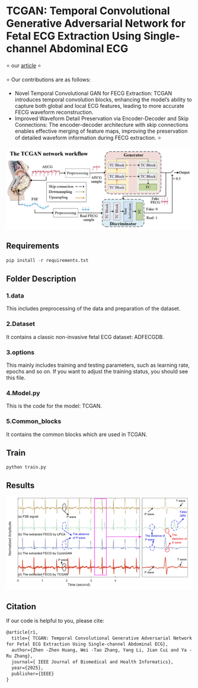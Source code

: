# TCGAN: Temporal Convolutional Generative Adversarial Network for Fetal ECG Extraction Using Single-channel Abdominal ECG

⭐ our [article](https://ieeexplore.ieee.org/document/10818591) ⭐ 

⭐ Our contributions are as follows:
- Novel Temporal Convolutional GAN for FECG Extraction: TCGAN introduces temporal convolution blocks, enhancing the model’s ability to capture both global and local ECG features, leading to more accurate FECG waveform reconstruction.
- Improved Waveform Detail Preservation via Encoder-Decoder and Skip Connections: The encoder-decoder architecture with skip connections enables effective merging of feature maps, improving the preservation of detailed waveform information during FECG extraction.
⭐ 

![](./img/fig1.png)

## Requirements

```python
pip install -r requirements.txt
```
## Folder Description
### 1.data
This includes preprocessing of the data and preparation of the dataset.
### 2.Dataset
It contains a classic non-invasive fetal ECG dataset: ADFECGDB.
### 3.options
This mainly includes training and testing parameters, such as learning rate, epochs and so on. If you want to adjust the training status, you should see this file.
### 4.Model.py
This is the code for the model: TCGAN.
### 5.Common_blocks
It contains the common blocks which are used in TCGAN.


## Train
```
python train.py
```
## Results

![](./img/fig2.png)

## Citation
If our code is helpful to you, please cite:

```
@article{r1,
  title={ TCGAN: Temporal Convolutional Generative Adversarial Network for Fetal ECG Extraction Using Single-channel Abdominal ECG},
  author={Zhen -Zhen Huang, Wei -Tao Zhang, Yang Li, Jian Cui and Ya -Ru Zhang},
  journal={ IEEE Journal of Biomedical and Health Informatics},
  year={2025},
  publisher={IEEE}
}
```

